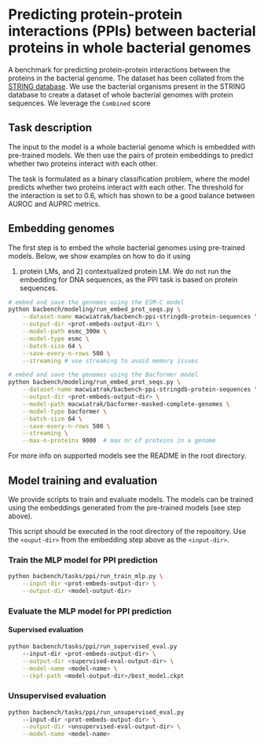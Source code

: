 # Predicting protein-protein interactions (PPIs) between bacterial proteins in whole bacterial genomes

A benchmark for predicting protein-protein interactions between the proteins in the bacterial genome.
The dataset has been collated from the [STRING database](https://string-db.org/). We use the bacterial organisms
present in the STRING database to create a dataset of whole bacterial genomes with protein sequences. We leverage the
`Combined` score

## Task description

The input to the model is a whole bacterial genome which is embedded with pre-trained models.
We then use the pairs of protein embeddings to predict whether two proteins interact with each other.

The task is formulated as a binary classification problem, where the model predicts whether two proteins interact with each other.
The threshold for the interaction is set to 0.6, which has shown to be a good balance between AUROC and AUPRC metrics.

## Embedding genomes

The first step is to embed the whole bacterial genomes using pre-trained models. Below, we show examples on how to do it using
1) protein LMs, and 2) contextualized protein LM. We do not run the embedding for DNA sequences, as the PPI task is based on protein sequences.

```bash
# embed and save the genomes using the ESM-C model
python bacbench/modeling/run_embed_prot_seqs.py \
    --dataset-name macwiatrak/bacbench-ppi-stringdb-protein-sequences \
    --output-dir <prot-embeds-output-dir> \
    --model-path esmc_300m \
    --model-type esmc \
    --batch-size 64 \
    --save-every-n-rows 500 \
    --streaming # use streaming to avoid memory issues

# embed and save the genomes using the Bacformer model
python bacbench/modeling/run_embed_prot_seqs.py \
    --dataset-name macwiatrak/bacbench-ppi-stringdb-protein-sequences \
    --output-dir <prot-embeds-output-dir> \
    --model-path macwiatrak/bacformer-masked-complete-genomes \
    --model-type bacformer \
    --batch-size 64 \
    --save-every-n-rows 500 \
    --streaming \
    --max-n-proteins 9000  # max nr of proteins in a genome
```

For more info on supported models see the README in the root directory.

## Model training and evaluation

We provide scripts to train and evaluate models. The models can be trained using the embeddings generated from the pre-trained models (see step above).

This script should be executed in the root directory of the repository. Use the `<ouput-dir>` from the embedding step above as the `<input-dir>`.

### Train the MLP model for PPI prediction
```bash
python bacbench/tasks/ppi/run_train_mlp.py \
    --input-dir <prot-embeds-output-dir> \
    --output-dir <model-output-dir>
```

### Evaluate the MLP model for PPI prediction

#### Supervised evaluation
```bash
python bacbench/tasks/ppi/run_supervised_eval.py
    --input-dir <prot-embeds-output-dir> \
    --output-dir <supervised-eval-output-dir> \
    --model-name <model-name> \
    --ckpt-path <model-output-dir>/best_model.ckpt
```

### Unsupervised evaluation
```bash
python bacbench/tasks/ppi/run_unsupervised_eval.py
    --input-dir <prot-embeds-output-dir> \
    --output-dir <unsupervised-eval-output-dir> \
    --model-name <model-name>
```
